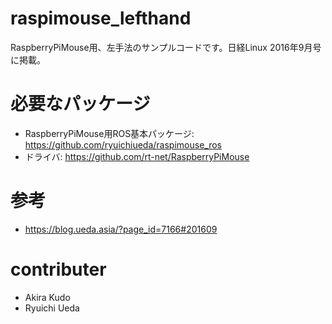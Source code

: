 # raspimouse_lefthand

RaspberryPiMouse用、左手法のサンプルコードです。日経Linux 2016年9月号に掲載。

# 必要なパッケージ

* RaspberryPiMouse用ROS基本パッケージ: https://github.com/ryuichiueda/raspimouse_ros
* ドライバ: https://github.com/rt-net/RaspberryPiMouse

# 参考

* https://blog.ueda.asia/?page_id=7166#201609

# contributer

* Akira Kudo
* Ryuichi Ueda
